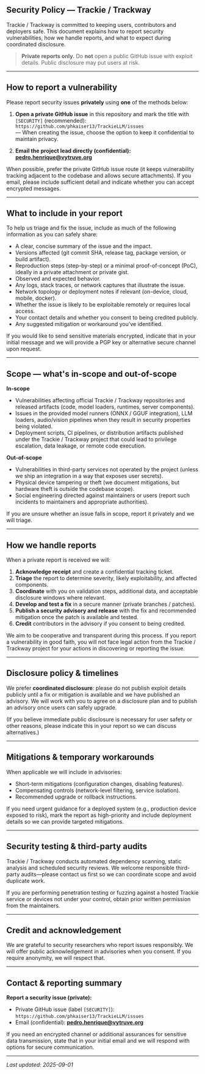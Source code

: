 

## Security Policy — Trackie / Trackway

Trackie / Trackway is committed to keeping users, contributors and deployers safe. This document explains how to report security vulnerabilities, how we handle reports, and what to expect during coordinated disclosure.

> **Private reports only.** Do **not** open a public GitHub issue with exploit details. Public disclosure may put users at risk.

---

## How to report a vulnerability

Please report security issues **privately** using **one** of the methods below:

1. **Open a private GitHub issue** in this repository and mark the title with `[SECURITY]` (recommended):  
   `https://github.com/phkaiser13/TrackieLLM/issues`  
   — When creating the issue, choose the option to keep it confidential to maintain privacy.

2. **Email the project lead directly (confidential):**  
   **pedro.henrique@vytruve.org**

When possible, prefer the private GitHub issue route (it keeps vulnerability tracking adjacent to the codebase and allows secure attachments). If you email, please include sufficient detail and indicate whether you can accept encrypted messages.

---

## What to include in your report

To help us triage and fix the issue, include as much of the following information as you can safely share:

- A clear, concise summary of the issue and the impact.
- Versions affected (git commit SHA, release tag, package version, or build artifact).
- Reproduction steps (step-by-step) or a minimal proof-of-concept (PoC), ideally in a private attachment or private gist.
- Observed and expected behavior.
- Any logs, stack traces, or network captures that illustrate the issue.
- Network topology or deployment notes if relevant (on-device, cloud, mobile, docker).
- Whether the issue is likely to be exploitable remotely or requires local access.
- Your contact details and whether you consent to being credited publicly.
- Any suggested mitigation or workaround you’ve identified.

If you would like to send sensitive materials encrypted, indicate that in your initial message and we will provide a PGP key or alternative secure channel upon request.

---

## Scope — what's in-scope and out-of-scope

**In-scope**
- Vulnerabilities affecting official Trackie / Trackway repositories and released artifacts (code, model loaders, runtimes, server components).
- Issues in the provided model runners (ONNX / GGUF integration), LLM loaders, audio/vision pipelines when they result in security properties being violated.
- Deployment scripts, CI pipelines, or distribution artifacts published under the Trackie / Trackway project that could lead to privilege escalation, data leakage, or remote code execution.

**Out-of-scope**
- Vulnerabilities in third-party services not operated by the project (unless we ship an integration in a way that exposes user secrets).
- Physical device tampering or theft (we document mitigations, but hardware theft is outside the codebase scope).
- Social engineering directed against maintainers or users (report such incidents to maintainers and appropriate authorities).

If you are unsure whether an issue falls in scope, report it privately and we will triage.

---

## How we handle reports

When a private report is received we will:

1. **Acknowledge receipt** and create a confidential tracking ticket.
2. **Triage** the report to determine severity, likely exploitability, and affected components.
3. **Coordinate** with you on validation steps, additional data, and acceptable disclosure windows where relevant.
4. **Develop and test a fix** in a secure manner (private branches / patches).
5. **Publish a security advisory and release** with the fix and recommended mitigation once the patch is available and tested.
6. **Credit** contributors in the advisory if you consent to being credited.

We aim to be cooperative and transparent during this process. If you report a vulnerability in good faith, you will not face legal action from the Trackie / Trackway project for your actions in discovering or reporting the issue.

---

## Disclosure policy & timelines

We prefer **coordinated disclosure**: please do not publish exploit details publicly until a fix or mitigation is available and we have published an advisory. We will work with you to agree on a disclosure plan and to publish an advisory once users can safely upgrade.

(If you believe immediate public disclosure is necessary for user safety or other reasons, please indicate this in your report so we can discuss alternatives.)

---

## Mitigations & temporary workarounds

When applicable we will include in advisories:
- Short-term mitigations (configuration changes, disabling features).
- Compensating controls (network-level filtering, service isolation).
- Recommended upgrade or rollback instructions.

If you need urgent guidance for a deployed system (e.g., production device exposed to risk), mark the report as high-priority and include deployment details so we can provide targeted mitigations.

---

## Security testing & third-party audits

Trackie / Trackway conducts automated dependency scanning, static analysis and scheduled security reviews. We welcome responsible third-party audits—please contact us first so we can coordinate scope and avoid duplicate work.

If you are performing penetration testing or fuzzing against a hosted Trackie service or devices not under your control, obtain prior written permission from the maintainers.

---

## Credit and acknowledgement

We are grateful to security researchers who report issues responsibly. We will offer public acknowledgement in advisories when you consent. If you require anonymity, we will respect that.

---

## Contact & reporting summary

**Report a security issue (private):**
- Private GitHub issue (label `[SECURITY]`): `https://github.com/phkaiser13/TrackieLLM/issues`  
- Email (confidential): **pedro.henrique@vytruve.org**

If you need an encrypted channel or additional assurances for sensitive data transmission, state that in your initial email and we will respond with options for secure communication.

---

*Last updated: 2025-09-01*  

